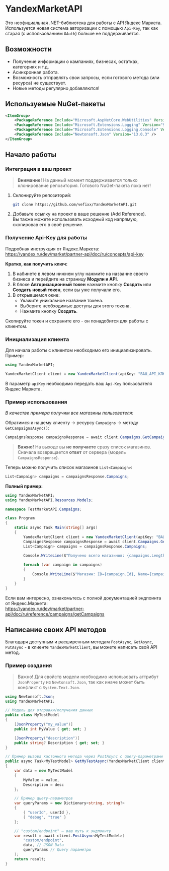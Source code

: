# YandexMarketAPI

Это неофициальная .NET-библиотека для работы с API Яндекс Маркета. Используется новая система авторизации с помощью `Api-Key`, так как старая (с использованием `OAuth`) больше не поддерживается.

## Возможности

- Получение информации о кампаниях, бизнесах, остатках, категориях и т.д.
- Асинхронная работа.
- Возможность отправлять свои запросы, если готового метода (или ресурса) не существует.
- Новые методы регулярно добавляются!

## Используемые NuGet-пакеты
```xml
<ItemGroup>
    <PackageReference Include="Microsoft.AspNetCore.WebUtilities" Version="9.0.7" />
    <PackageReference Include="Microsoft.Extensions.Logging" Version="9.0.7" />
    <PackageReference Include="Microsoft.Extensions.Logging.Console" Version="9.0.7" />
    <PackageReference Include="Newtonsoft.Json" Version="13.0.3" />
</ItemGroup>
```

## Начало работы

### Интеграция в ваш проект
> **Внимание!** На данный момент поддерживается только клонирование репозитория. Готового NuGet-пакета пока нет!

1. Склонируйте репозиторий:
   ```sh
   git clone https://github.com/vefixx/YandexMarketAPI.git
   ```

2. Добавьте ссылку на проект в ваше решение (Add Reference).  
   Вы также можете использовать исходный код напрямую, скопировав его в своё решение.

### Получение Api-Key для работы
Подробная инструкция от Яндекс.Маркета:  
https://yandex.ru/dev/market/partner-api/doc/ru/concepts/api-key

**Кратко, как получить ключ:**
1. В кабинете в левом нижнем углу нажмите на название своего бизнеса и перейдите на страницу **Модули и API**.
2. В блоке **Авторизационный токен** нажмите кнопку **Создать** или **Создать новый токен**, если вы уже получали его.
3. В открывшемся окне:
    - Укажите уникальное название токена.
    - Выберите необходимые доступы для этого токена.
    - Нажмите кнопку **Создать**.

Скопируйте токен и сохраните его - он понадобится для работы с клиентом.

### Инициализация клиента
Для начала работы с клиентом необходимо его инициализировать. Пример:

```csharp
using YandexMarketAPI;

YandexMarketClient client = new YandexMarketClient(apiKey: "ВАШ_API_КЛЮЧ");
```
В параметр `apiKey` необходимо передать ваш `Api-Key` пользователя Яндекс Маркета.

### Пример использования
*В качестве примера получим все магазины пользователя:*

Обратимся к нашему клиенту -> ресурсу `Campaigns` -> методу `GetCampaignsAsync()`:

```csharp
CampaignsResponse campaignsResponse = await client.Campaigns.GetCampaignsAsync();
```
> **Важно!** На выходе вы **не получаете** сразу список магазинов. Сначала возвращается **ответ** от сервера (модель `CampaignsResponse`).

Теперь можно получить список магазинов `List<Campaign>`:

```csharp
List<Campaign> campaigns = campaignsResponse.Campaigns;
```

**Полный пример:**
```csharp
using YandexMarketAPI;
using YandexMarketAPI.Resources.Models;

namespace TestMarketAPI.Campaigns;

class Program
{
    static async Task Main(string[] args)
    {
        YandexMarketClient client = new YandexMarketClient(apiKey: "ВАШ_API_КЛЮЧ");
        CampaignsResponse campaignsResponse = await client.Campaigns.GetCampaignsAsync();
        List<Campaign> campaigns = campaignsResponse.Campaigns;
        
        Console.WriteLine($"Получено всего магазинов: {campaigns.Length}");

        foreach (var campaign in campaigns)
        {
            Console.WriteLine($"Магазин: ID={campaign.Id}, Name={campaign.Business.Name}");
        }
    }
}
```

Если вам интересно, ознакомьтесь с полной документацией эндпоинта от Яндекс.Маркета:  
https://yandex.ru/dev/market/partner-api/doc/ru/reference/campaigns/getCampaigns

## Написание своих API методов
Благодаря доступным и расширенным методам `PostAsync`, `GetAsync`, `PutAsync` - в клиенте `YandexMarketClient`, вы можете написать свой API метод.

### Пример создания
> Важно! Для свойств модели необходимо использовать аттрибут `JsonProperty` из `Newtonsoft.Json`, так как иначе может быть конфликт с `System.Text.Json`.

```csharp
using Newtonsoft.Json;
using YandexMarketAPI;

// Модель для отправки/получения данных
public class MyTestModel
{
    [JsonProperty("my_value")]
    public int MyValue { get; set; }

    [JsonProperty("description")]
    public string? Description { get; set; }
}

// Пример вызова кастомного метода через PostAsync с query-параметрами
public async Task<MyTestModel> GetMyTestAsync(YandexMarketClient client, int value, string? desc, string userId)
{
    var data = new MyTestModel
    {
        MyValue = value,
        Description = desc
    };

    // Пример query-параметров
    var queryParams = new Dictionary<string, string?>
    {
        { "userId", userId },
        { "debug", "true" }
    };

    // "custom/endpoint" — ваш путь к эндпоинту
    var result = await client.PostAsync<MyTestModel>(
        "custom/endpoint",
        data, // JSON Data
        queryParams // Query параметры
    );
    return result;
}
```
